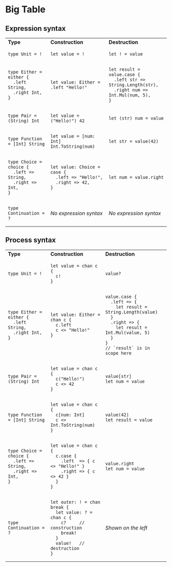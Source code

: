 # Big Table

## Expression syntax

<table>

<tr>
<td><strong>Type</strong></td>
<td><strong>Construction</strong></td>
<td><strong>Destruction</strong></td>
</tr>

<tr>
<td><pre><code class="language-par">type Unit = !</code></pre></td>
<td><pre><code class="language-par">let value = !</code></pre></td>
<td><pre><code class="language-par">let ! = value</code></pre></td>
</tr>

<tr/>

<tr>
<td><pre><code class="language-par">type Either = either {
  .left String,
  .right Int,
}</code></pre></td>
<td><pre><code class="language-par">let value: Either = .left "Hello!"</code></pre></td>
<td><pre><code class="language-par">let result = value.case {
  .left str => String.Length(str),
  .right num => Int.Mul(num, 5),
}</code></pre></td>
</tr>

<tr/>

<tr>
<td><pre><code class="language-par">type Pair = (String) Int</code></pre></td>
<td><pre><code class="language-par">let value = ("Hello!") 42</code></pre></td>
<td><pre><code class="language-par">let (str) num = value</code></pre></td>
</tr>

<tr/>

<tr>
<td><pre><code class="language-par">type Function = [Int] String</code></pre></td>
<td><pre><code class="language-par">let value = [num: Int] Int.ToString(num)</code></pre></td>
<td><pre><code class="language-par">let str = value(42)</code></pre></td>
</tr>

<tr/>

<tr>
<td><pre><code class="language-par">type Choice = choice {
  .left => String,
  .right => Int,
}</code></pre></td>
<td><pre><code class="language-par">let value: Choice = case {
  .left => "Hello!",
  .right => 42,
}</code></pre></td>
<td><pre><code class="language-par">let num = value.right</code></pre></td>
</tr>

<tr/>

<tr>
<td><pre><code class="language-par">type Continuation = ?</code></pre></td>
<td><em>No expression syntax</em></td>
<td><em>No expression syntax</em></td>
</tr>

</table>

## Process syntax

<table>

<tr>
<td><strong>Type</strong></td>
<td><strong>Construction</strong></td>
<td><strong>Destruction</strong></td>
</tr>

<tr>
<td><pre><code class="language-par">type Unit = !</code></pre></td>
<td><pre><code class="language-par">let value = chan c {
  c!
}</code></pre></td>
<td><pre><code class="language-par">value?</code></pre></td>
</tr>

<tr/>

<tr>
<td><pre><code class="language-par">type Either = either {
  .left String,
  .right Int,
}</code></pre></td>
<td><pre><code class="language-par">let value: Either = chan c {
  c.left
  c <> "Hello!"
}</code></pre></td>
<td><pre><code class="language-par">value.case {
  .left => {
    let result = String.Length(value)
  }
  .right => {
    let result = Int.Mul(value, 5)
  }
}
// `result` is in scope here
</code></pre></td>
</tr>

<tr/>

<tr>
<td><pre><code class="language-par">type Pair = (String) Int</code></pre></td>
<td><pre><code class="language-par">let value = chan c {
  c("Hello!")
  c <> 42
}</code></pre></td>
<td><pre><code class="language-par">value[str]
let num = value</code></pre></td>
</tr>

<tr/>

<tr>
<td><pre><code class="language-par">type Function = [Int] String</code></pre></td>
<td><pre><code class="language-par">let value = chan c {
  c[num: Int]
  c <> Int.ToString(num)
}</code></pre></td>
<td><pre><code class="language-par">value(42)
let result = value</code></pre></td>
</tr>

<tr/>

<tr>
<td><pre><code class="language-par">type Choice = choice {
  .left => String,
  .right => Int,
}</code></pre></td>
<td><pre><code class="language-par">let value = chan c {
  c.case {
    .left  => { c <> "Hello!" }
    .right => { c <> 42 }
  }
}</code></pre></td>
<td><pre><code class="language-par">value.right
let num = value</code></pre></td>
</tr>

<tr/>

<tr>
<td><pre><code class="language-par">type Continuation = ?</code></pre></td>
<td><pre><code class="language-par">let outer: ! = chan break {
  let value: ? = chan c {
    c?     // construction
    break!
  }
  value!   // destruction
}</code></pre></td>
<td><em>Shown on the left</em></td>
</tr>

</table>
